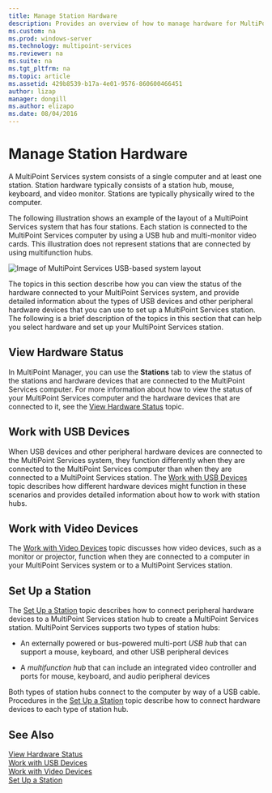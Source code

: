 ```yaml
---
title: Manage Station Hardware
description: Provides an overview of how to manage hardware for MultiPoint stations
ms.custom: na
ms.prod: windows-server
ms.technology: multipoint-services
ms.reviewer: na
ms.suite: na
ms.tgt_pltfrm: na
ms.topic: article
ms.assetid: 429b8539-b17a-4e01-9576-860600466451
author: lizap
manager: dongill
ms.author: elizapo
ms.date: 08/04/2016
---
```

# Manage Station Hardware
A MultiPoint Services system consists of a single computer and at least one station. Station hardware typically consists of a station hub, mouse, keyboard, and video monitor. Stations are typically physically wired to the computer.  
  
The following illustration shows an example of the layout of a MultiPoint Services system that has four stations. Each station is connected to the MultiPoint Services computer by using a USB hub and multi-monitor video cards. This illustration does not represent stations that are connected by using multifunction hubs.  
   
![Image of MultiPoint Services USB-based system layout](./media/WMSMultiPointServerUSBSystemLayout.gif)  
  
The topics in this section describe how you can view the status of the hardware connected to your MultiPoint Services system, and provide detailed information about the types of USB devices and other peripheral hardware devices that you can use to set up a MultiPoint Services station. The following is a brief description of the topics in this section that can help you select hardware and set up your MultiPoint Services station.  
  
## View Hardware Status  
In MultiPoint Manager, you can use the **Stations** tab to view the status of the stations and hardware devices that are connected to the MultiPoint Services computer. For more information about how to view the status of your MultiPoint Services computer and the hardware devices that are connected to it, see the [View Hardware Status](View-Hardware-Status.md) topic.  
  
## Work with USB Devices  
When USB devices and other peripheral hardware devices are connected to the MultiPoint Services system, they function differently when they are connected to the MultiPoint Services computer than when they are connected to a MultiPoint Services station. The [Work with USB Devices](Work-with-USB-Devices.md) topic describes how different hardware devices might function in these scenarios and provides detailed information about how to work with station hubs.  
  
## Work with Video Devices  
The [Work with Video Devices](Work-with-Video-Devices.md) topic discusses how video devices, such as a monitor or projector, function when they are connected to a computer in your MultiPoint Services system or to a MultiPoint Services station.  
  
## Set Up a Station  
The [Set Up a Station](Set-Up-a-Station.md) topic describes how to connect peripheral hardware devices to a MultiPoint Services station hub to create a MultiPoint Services station. MultiPoint Services supports two types of station hubs:  
  
-   An externally powered or bus-powered multi-port *USB hub* that can support a mouse, keyboard, and other USB peripheral devices  
  
-   A *multifunction hub* that can include an integrated video controller and ports for mouse, keyboard, and audio peripheral devices  
  
Both types of station hubs connect to the computer by way of a USB cable. Procedures in the [Set Up a Station](Set-Up-a-Station.md) topic describe how to connect hardware devices to each type of station hub.  
  
## See Also  
[View Hardware Status](View-Hardware-Status.md)  
[Work with USB Devices](Work-with-USB-Devices.md)  
[Work with Video Devices](Work-with-Video-Devices.md)  
[Set Up a Station](Set-Up-a-Station.md)